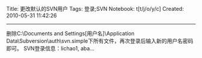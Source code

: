 Title: 更改默认的SVN用户
Tags: 登录;SVN
Notebook: t[t/j/o/y/c]
Created: 2010-05-31 11:42:26

------

删除C:\Documents and Settings\[用户名]\Application Data\Subversion\auth\svn.simple下所有文件，再次登录后输入新的用户名密码即可。 SVN登录信息：lichao1, aba...